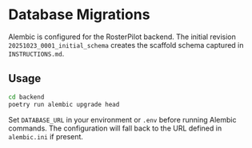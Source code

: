 # Database Migrations

Alembic is configured for the RosterPilot backend. The initial revision `20251023_0001_initial_schema`
creates the scaffold schema captured in `INSTRUCTIONS.md`.

## Usage

```bash
cd backend
poetry run alembic upgrade head
```

Set `DATABASE_URL` in your environment or `.env` before running Alembic commands. The configuration
will fall back to the URL defined in `alembic.ini` if present.
